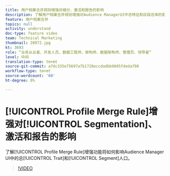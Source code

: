 ```yaml
---
title: 用户档案合并规则增强对细分、激活和报告的影响
description: 了解用户档案合并规则增强对Audience ManagerUI中总特征和区段总体的影响
feature: 用户档案合并
topics: null
activity: understand
doc-type: feature video
team: Technical Marketing
thumbnail: 28972.jpg
kt: 3693
role: “业务从业者、开发人员、数据工程师、架构师、数据架构师、管理员、领导者”
level: 中间
translation-type: tm+mt
source-git-commit: a7dc335e75697a7b1720eccdadbb9605fdeda798
workflow-type: tm+mt
source-wordcount: '60'
ht-degree: 0%

---
```



# [!UICONTROL Profile Merge Rule]增强对[!UICONTROL Segmentation]、激活和报告的影响

了解[!UICONTROL Profile Merge Rule]增强功能将如何影响Audience Manager UI中的总[!UICONTROL Trait]和[!UICONTROL Segment]人口。

>[!VIDEO](https://video.tv.adobe.com/v/28972/?quality=12)
